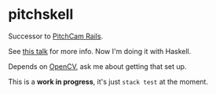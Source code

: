 # pitchskell

Successor to [PitchCam Rails](https://github.com/dukedave/pitchcam-rails).

See [this talk](https://youtu.be/01CFyu3SuIo) for more info. Now I'm doing it with Haskell.

Depends on [OpenCV](https://github.com/LumiGuide/haskell-opencv), ask me about getting that set up.

This is a **work in progress**, it's just `stack test` at the moment.
